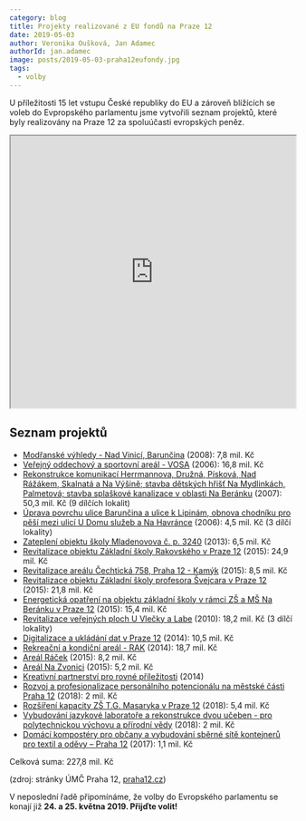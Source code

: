 ```yaml
---
category: blog
title: Projekty realizované z EU fondů na Praze 12
date: 2019-05-03
author: Veronika Oušková, Jan Adamec
authorId: jan.adamec
image: posts/2019-05-03-praha12eufondy.jpg
tags:
  - volby
---
```


U příležitosti 15 let vstupu České republiky do EU a zároveň blížících se voleb do Evpropského parlamentu jsme vytvořili seznam projektů, které byly realizovány na Praze 12 za spoluúčasti evropských peněz.

<iframe src="https://www.google.com/maps/d/u/0/embed?mid=1QxzpNDs5fgFeyzuJqAanK9v206tMSQgt" width="100%" height="480"></iframe>

## Seznam projektů

* [Modřanské výhledy - Nad Vinicí, Barunčina](http://www.praha12.cz/modranske-vyhledy-nad-vinici-baruncina/d-4358/p1=3478) (2008): 7,8 mil. Kč
* [Veřejný oddechový a sportovní areál - VOSA](http://www.praha12.cz/vosa-verejny-oddechovy-a-sportovni-areal/d-4415/p1=3478) (2006): 16,8 mil. Kč
* [Rekonstrukce komunikací Herrmannova, Družná, Písková, Nad Rážákem, Skalnatá a Na Výšině; stavba dětských hřišť Na Mydlinkách, Palmetová; stavba splaškové kanalizace v oblasti Na Beránku](http://www.praha12.cz/rekonstrukce-komunikaci-herrmannova-druzna-piskova-nad-razakem-skalnata-a-na-vysine-stavba-detskych-hrist-na-mydlinkach-palmetova-stavba-splaskove-kanalizace-v-oblasti-na-beranku/d-4428/p1=3478) (2007): 50,3 mil. Kč (9 dílčích lokalit)
* [Úprava povrchu ulice Barunčina a ulice k Lipinám, obnova chodníku pro pěší mezi ulicí U Domu služeb a Na Havránce](http://www.praha12.cz/uprava-povrchu-ulice-baruncina-a-ulice-k-lipinam-obnova-chodniku-pro-pesi-mezi-ulici-u-domu-sluzeb-a-na-havrance/d-4443/p1=3478) (2006): 4,5 mil. Kč (3 dílčí lokality)
* [Zateplení objektu školy Mladenovova č. p. 3240](http://www.praha12.cz/zatepleni-objektu-skoly-mladenovova-c-p-3240/d-48038/p1=33758) (2013): 6,5 mil. Kč
* [Revitalizace objektu Základní školy Rakovského v Praze 12](http://www.praha12.cz/revitalizace-objektu-zakladni-skoly-rakovskeho-v-praze-12/d-42234/p1=33758) (2015): 24,9 mil. Kč
* [Revitalizace areálu Čechtická 758, Praha 12 - Kamýk](http://www.praha12.cz/projekt-revitalizace-arealu-cechticka-758-praha-12-kamyk/d-42237/p1=33758) (2015): 8,5 mil. Kč
* [Revitalizace objektu Základní školy profesora Švejcara v Praze 12](http://www.praha12.cz/revitalizace-objektu-zakladni-skoly-profesora-svejcara-v-praze-12/d-42239/p1=33758) (2015): 21,8 mil. Kč
* [Energetická opatření na objektu základní školy v rámci ZŠ a MŠ Na Beránku v Praze 12](http://www.praha12.cz/energeticka-opatreni-na-objektu-zakladni-skoly-v-ramci-zs-a-ms-na-beranku-v-praze-12/d-42241/p1=33758) (2015): 15,4 mil. Kč
* [Revitalizace veřejných ploch U Vlečky a Labe](http://www.praha12.cz/revitalizace-verejnych-ploch-u-vlecky-a-labe/d-20467/p1=3478) (2010): 18,2 mil. Kč (3 dílčí lokality)
* [Digitalizace a ukládání dat v Praze 12](http://www.praha12.cz/digitalizace-a-ukladani-dat-v-praze-12/d-33581/p1=33758) (2014): 10,5 mil. Kč
* [Rekreační a kondiční areál - RAK](http://www.praha12.cz/rekreacni-a-kondicni-areal-rak/d-33584/p1=33758) (2014): 18,7 mil. Kč
* [Areál Ráček](http://www.praha12.cz/areal-racek/d-40197/p1=33758) (2015): 8,2 mil. Kč
* [Areál Na Zvonici](http://www.praha12.cz/areal-na-zvonici/d-40253/p1=33758) (2015): 5,2 mil. Kč
* [Kreativní partnerství pro rovné příležitosti](http://www.praha12.cz/kreativni-partnerstvi-pro-rovne-prilezitosti/d-54324/p1=33758) (2014)
* [Rozvoj a profesionalizace personálního potencionálu na městské části Praha 12](http://www.praha12.cz/rozvoj-a-profesionalizace-personalniho-potencionalu-na-mestske-casti-praha-12/d-54293/p1=33757) (2018): 2 mil. Kč
* [Rozšíření kapacity ZŠ T.G. Masaryka v Praze 12](http://www.praha12.cz/rozsireni-kapacity-zs-t-g-masaryka-v-praze-12/d-59172) (2018): 5,4 mil. Kč
* [Vybudování jazykové laboratoře a rekonstrukce dvou učeben - pro polytechnickou výchovu a přírodní vědy](http://www.praha12.cz/vybudovani-jazykove-laboratore-a-rekonstrukce-dvou-uceben-pro-polytechnickou-vychovu-a-prirodni-vedy/d-60022) (2018): 2 mil. Kč
* [Domácí kompostéry pro občany a vybudování sběrné sítě kontejnerů pro textil a oděvy – Praha 12](http://www.praha12.cz/domaci-kompostery-pro-obcany-a-vybudovani-sberne-site-kontejneru-pro-textil-a-odevy-praha-12/d-57359/p1=33757) (2017): 1,1 mil. Kč

Celková suma: 227,8 mil. Kč

(zdroj: stránky ÚMČ Praha 12, [praha12.cz](https://www.praha12.cz/projekty%2Dspolufinancovane%2Deu/d-4356/p1=65466))

V neposlední řadě připomínáme, že volby do Evropského parlamentu se konají již **24. a 25. května 2019. Přijďte volit!**

